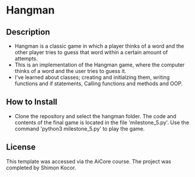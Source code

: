# Hangman
## Description
 - Hangman is a classic game in which a player thinks of a word and the other player tries to guess that word within a certain amount of attempts.
 - This is an implementation of the Hangman game, where the computer thinks of a word and the user tries to guess it.
 - I've learned about classes; creating and initialzing them, writing functions and if statements, Calling functions and methods and OOP.

## How to Install
- Clone the repository and select the hangman folder. The code and contents of the final game is located in the file 'milestone_5.py'. Use the command 'python3 milestone_5.py' to play the game.

## License

This template was accessed via the AiCore course.
The project was completed by Shimon Kocor.
